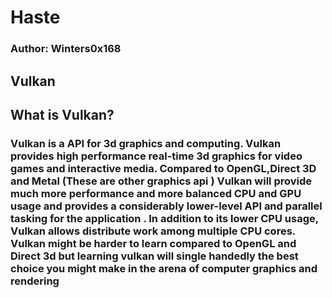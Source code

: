 # Haste

### Author: Winters0x168

## Vulkan


## What is Vulkan?

### Vulkan is a API for 3d graphics and computing. Vulkan provides high performance real-time 3d graphics for video games and interactive media. Compared to OpenGL,Direct 3D and Metal (These are other graphics api ) Vulkan will provide much more performance and more balanced CPU and GPU usage and provides a considerably lower-level API and parallel tasking for the application . In addition to its lower CPU usage, Vulkan allows distribute work among multiple CPU cores. Vulkan might be harder to learn compared to OpenGL and Direct 3d but learning vulkan will single handedly the best choice you might make in the arena of computer graphics and rendering